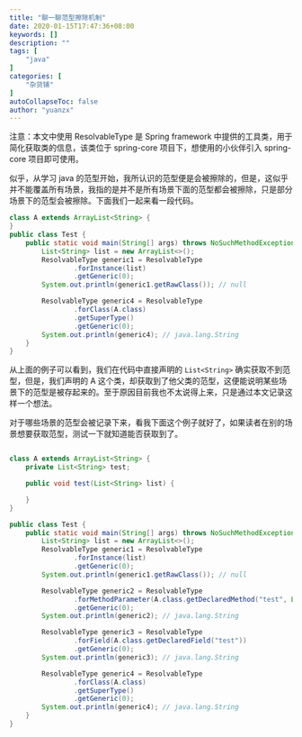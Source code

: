```yaml
---
title: "聊一聊范型擦除机制"
date: 2020-01-15T17:47:36+08:00
keywords: []
description: ""
tags: [
    "java"
]
categories: [
    "杂货铺"
]
autoCollapseToc: false
author: "yuanzx"
---
```


注意：本文中使用 ResolvableType 是 Spring framework 中提供的工具类，用于简化获取类的信息，该类位于 spring-core 项目下，想使用的小伙伴引入 spring-core 项目即可使用。

似乎，从学习 java 的范型开始，我所认识的范型便是会被擦除的，但是，这似乎并不能覆盖所有场景，我指的是并不是所有场景下面的范型都会被擦除，只是部分场景下的范型会被擦除。下面我们一起来看一段代码。

```java
class A extends ArrayList<String> {
}
public class Test {
    public static void main(String[] args) throws NoSuchMethodException, NoSuchFieldException {
        List<String> list = new ArrayList<>();
        ResolvableType generic1 = ResolvableType
                .forInstance(list)
                .getGeneric(0);
        System.out.println(generic1.getRawClass()); // null

        ResolvableType generic4 = ResolvableType
                .forClass(A.class)
                .getSuperType()
                .getGeneric(0);
        System.out.println(generic4); // java.lang.String
    }
}
```

从上面的例子可以看到，我们在代码中直接声明的 `List<String>` 确实获取不到范型，但是，我们声明的 A 这个类，却获取到了他父类的范型，这便能说明某些场景下的范型是被存起来的。至于原因目前我也不太说得上来，只是通过本文记录这样一个想法。

对于哪些场景的范型会被记录下来，看我下面这个例子就好了，如果读者在别的场景想要获取范型，测试一下就知道能否获取到了。

```java

class A extends ArrayList<String> {
    private List<String> test;

    public void test(List<String> list) {

    }
}

public class Test {
    public static void main(String[] args) throws NoSuchMethodException, NoSuchFieldException {
        List<String> list = new ArrayList<>();
        ResolvableType generic1 = ResolvableType
                .forInstance(list)
                .getGeneric(0);
        System.out.println(generic1.getRawClass()); // null

        ResolvableType generic2 = ResolvableType
                .forMethodParameter(A.class.getDeclaredMethod("test", List.class), 0)
                .getGeneric(0);
        System.out.println(generic2); // java.lang.String

        ResolvableType generic3 = ResolvableType
                .forField(A.class.getDeclaredField("test"))
                .getGeneric(0);
        System.out.println(generic3); // java.lang.String

        ResolvableType generic4 = ResolvableType
                .forClass(A.class)
                .getSuperType()
                .getGeneric(0);
        System.out.println(generic4); // java.lang.String
    }
}
```